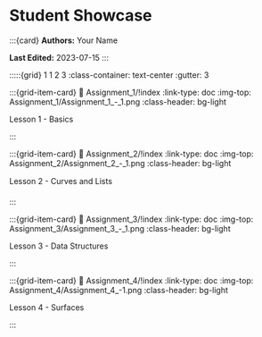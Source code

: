 # Student Showcase

:::{card}
**Authors:** Your Name

**Last Edited:** 2023-07-15
:::


:::::{grid} 1 1 2 3
:class-container: text-center
:gutter: 3

:::{grid-item-card}
:link: Assignment_1/!index
:link-type: doc
:img-top: Assignment_1/Assignment_1_-_1.png
:class-header: bg-light

Lesson 1 - Basics 

:::

:::{grid-item-card}
:link: Assignment_2/!index
:link-type: doc
:img-top: Assignment_2/Assignment_2_-_1.png
:class-header: bg-light

Lesson 2 - Curves and Lists

:::

:::{grid-item-card}
:link: Assignment_3/!index
:link-type: doc
:img-top: Assignment_3/Assignment_3_-_1.png
:class-header: bg-light

Lesson 3 - Data Structures

:::

:::{grid-item-card}
:link: Assignment_4/!index
:link-type: doc
:img-top: Assignment_4/Assignment_4_-1.png
:class-header: bg-light

Lesson 4 - Surfaces 

:::
